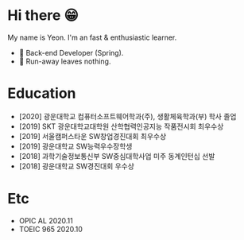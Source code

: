 # Hi there 😁
My name is Yeon. I'm an fast & enthusiastic learner.

- 📱   Back-end Developer (Spring).
- 🚀   Run-away leaves nothing.

<!--
[![Hits](https://hits.seeyoufarm.com/api/count/incr/badge.svg?url=https%3A%2F%2Fgithub.com%2Ftmddusgood)](https://hits.seeyoufarm.com)
**tmddusgood/tmddusgood** is a ✨ _special_ ✨ repository because its `README.md` (this file) appears on your GitHub profile.

Here are some ideas to get you started:

- 🔭 I’m currently working on ...
- 🌱 I’m currently learning ...
- 👯 I’m looking to collaborate on ...
- 🤔 I’m looking for help with ...
- 💬 Ask me about ...
- 📫 How to reach me: ...
- 😄 Pronouns: ...
- ⚡ Fun fact: ...

[![Top Langs](https://github-readme-stats.vercel.app/api/top-langs/?username=tmddusgood&layout=compact)](https://github.com/tmddusgood)
-->

# Education
* [2020] 광운대학교 컴퓨터소프트웨어학과(주), 생활체육학과(부) 학사 졸업
* [2019] SKT 광운대학교대학원 산학협력인공지능 작품전시회 최우수상
* [2019] 서울캠퍼스타운 SW창업경진대회 최우수상
* [2019] 광운대학교 SW능력우수장학생
* [2018] 과학기술정보통신부 SW중심대학사업 미주 동계인턴십 선발
* [2018] 광운대학교 SW경진대회 우수상

# Etc
* OPIC AL 2020.11 
* TOEIC 965 2020.10


